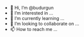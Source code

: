 - 👋 Hi, I’m @budurgun
- 👀 I’m interested in ...
- 🌱 I’m currently learning ...
- 💞️ I’m looking to collaborate on ...
- 📫 How to reach me ...

<!---
budurgun/budurgun is a ✨ special ✨ repository because its `README.md` (this file) appears on your GitHub profile.
You can click the Preview link to take a look at your changes.
--->
